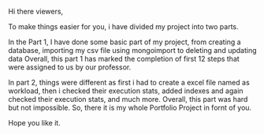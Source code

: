 Hi there viewers,

To make things easier for you, i have divided my project into two parts.

In the Part 1, I have done some basic part of my project, from creating a database, importing my csv file using mongoimport to deleting and updating data
Overall, this part 1 has marked the completion of first 12 steps that were assigned to us by our professor.

In part 2, things were different as first i had to create a excel file named as workload, then i checked their execution stats, added indexes and again checked their execution stats, and much more.
Overall, this part was hard but not impossible. So, there it is my whole Portfolio Project in fornt of you.

Hope you like it.
